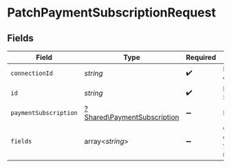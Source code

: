# PatchPaymentSubscriptionRequest


## Fields

| Field                                                                     | Type                                                                      | Required                                                                  | Description                                                               |
| ------------------------------------------------------------------------- | ------------------------------------------------------------------------- | ------------------------------------------------------------------------- | ------------------------------------------------------------------------- |
| `connectionId`                                                            | *string*                                                                  | :heavy_check_mark:                                                        | ID of the connection                                                      |
| `id`                                                                      | *string*                                                                  | :heavy_check_mark:                                                        | ID of the Subscription                                                    |
| `paymentSubscription`                                                     | [?Shared\PaymentSubscription](../../Models/Shared/PaymentSubscription.md) | :heavy_minus_sign:                                                        | N/A                                                                       |
| `fields`                                                                  | array<*string*>                                                           | :heavy_minus_sign:                                                        | Comma-delimited fields to return                                          |